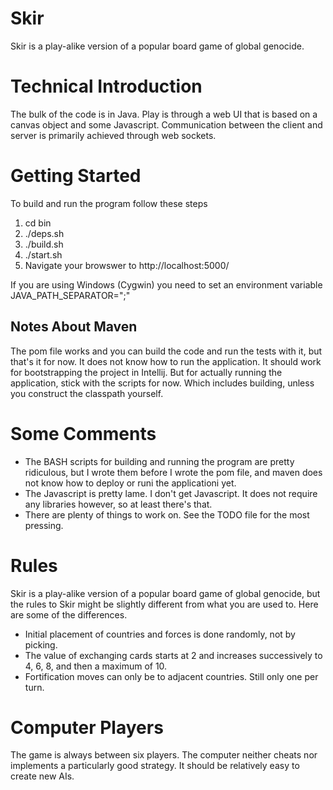 Skir
====

Skir is a play-alike version of a popular board game of global genocide.

Technical Introduction
======================

The bulk of the code is in Java. Play is through a web UI that is based
on a canvas object and some Javascript. Communication between the client
and server is primarily achieved through web sockets.

Getting Started
===============

To build and run the program follow these steps

1. cd bin
2. ./deps.sh
3. ./build.sh
4. ./start.sh
5. Navigate your browswer to http://localhost:5000/

If you are using Windows (Cygwin) you need to set an environment variable JAVA\_PATH\_SEPARATOR=";"

Notes About Maven
-----------------

The pom file works and you can build the code and run the tests with it, but that's it for now. It does not know how to run the application. It should work for bootstrapping the project in Intellij. But for actually running the application, stick with the scripts for now. Which includes building, unless you construct the classpath yourself.

Some Comments
=============

- The BASH scripts for building and running the program are pretty ridiculous, but I wrote them before I wrote the pom file, and maven does not know how to deploy or runi the applicationi yet.
- The Javascript is pretty lame. I don't get Javascript.
It does not require any libraries however, so at least there's that.
- There are plenty of things to work on. See the TODO file for the most pressing.

Rules
=====

Skir is a play-alike version of a popular board game of global genocide,
but the rules to Skir might be slightly different from what you are used to.
Here are some of the differences.
- Initial placement of countries and forces is done randomly, not
by picking.
- The value of exchanging cards starts at 2 and increases successively
to 4, 6, 8, and then a maximum of 10.
- Fortification moves can only be to adjacent countries. Still only one
per turn.

Computer Players
================

The game is always between six players. The computer neither cheats nor
implements a particularly good strategy. It should be relatively easy
to create new AIs.
